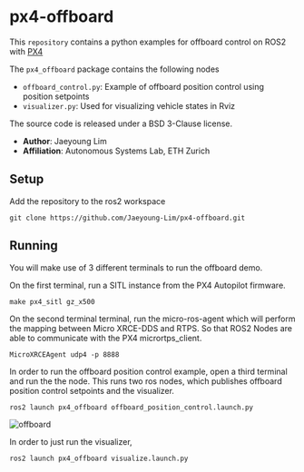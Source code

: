 # px4-offboard
This `repository` contains a python examples for offboard control on ROS2 with [PX4](https://px4.io/)

The `px4_offboard` package contains the following nodes
- `offboard_control.py`: Example of offboard position control using position setpoints
- `visualizer.py`: Used for visualizing vehicle states in Rviz

The source code is released under a BSD 3-Clause license.

- **Author**: Jaeyoung Lim
- **Affiliation**: Autonomous Systems Lab, ETH Zurich

## Setup
Add the repository to the ros2 workspace
```
git clone https://github.com/Jaeyoung-Lim/px4-offboard.git
```

## Running
You will make use of 3 different terminals to run the offboard demo.

On the first terminal, run a SITL instance from the PX4 Autopilot firmware.
```
make px4_sitl gz_x500
```

On the second terminal terminal, run the micro-ros-agent which will perform the mapping between Micro XRCE-DDS and RTPS. So that ROS2 Nodes are able to communicate with the PX4 micrortps_client.
```
MicroXRCEAgent udp4 -p 8888
```

In order to run the offboard position control example, open a third terminal and run the the node.
This runs two ros nodes, which publishes offboard position control setpoints and the visualizer.
```
ros2 launch px4_offboard offboard_position_control.launch.py
```
![offboard](https://user-images.githubusercontent.com/5248102/194742116-64b93fcb-ec99-478d-9f4f-f32f7f06e9fd.gif)

In order to just run the visualizer,
```
ros2 launch px4_offboard visualize.launch.py
```
